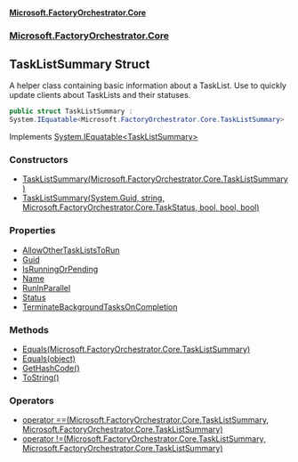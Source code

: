 #### [Microsoft.FactoryOrchestrator.Core](./Microsoft-FactoryOrchestrator-Core.md 'Microsoft.FactoryOrchestrator.Core')
### [Microsoft.FactoryOrchestrator.Core](./Microsoft-FactoryOrchestrator-Core.md 'Microsoft.FactoryOrchestrator.Core')
## TaskListSummary Struct
A helper class containing basic information about a TaskList. Use to quickly update clients about TaskLists and their statuses.  
```csharp
public struct TaskListSummary :
System.IEquatable<Microsoft.FactoryOrchestrator.Core.TaskListSummary>
```
Implements [System.IEquatable&lt;](https://docs.microsoft.com/en-us/dotnet/api/System.IEquatable-1 'System.IEquatable')[TaskListSummary](./Microsoft-FactoryOrchestrator-Core-TaskListSummary.md 'Microsoft.FactoryOrchestrator.Core.TaskListSummary')[&gt;](https://docs.microsoft.com/en-us/dotnet/api/System.IEquatable-1 'System.IEquatable')  
### Constructors
- [TaskListSummary(Microsoft.FactoryOrchestrator.Core.TaskListSummary)](./Microsoft-FactoryOrchestrator-Core-TaskListSummary-TaskListSummary(Microsoft-FactoryOrchestrator-Core-TaskListSummary).md 'Microsoft.FactoryOrchestrator.Core.TaskListSummary.TaskListSummary(Microsoft.FactoryOrchestrator.Core.TaskListSummary)')
- [TaskListSummary(System.Guid, string, Microsoft.FactoryOrchestrator.Core.TaskStatus, bool, bool, bool)](./Microsoft-FactoryOrchestrator-Core-TaskListSummary-TaskListSummary(System-Guid_string_Microsoft-FactoryOrchestrator-Core-TaskStatus_bool_bool_bool).md 'Microsoft.FactoryOrchestrator.Core.TaskListSummary.TaskListSummary(System.Guid, string, Microsoft.FactoryOrchestrator.Core.TaskStatus, bool, bool, bool)')
### Properties
- [AllowOtherTaskListsToRun](./Microsoft-FactoryOrchestrator-Core-TaskListSummary-AllowOtherTaskListsToRun.md 'Microsoft.FactoryOrchestrator.Core.TaskListSummary.AllowOtherTaskListsToRun')
- [Guid](./Microsoft-FactoryOrchestrator-Core-TaskListSummary-Guid.md 'Microsoft.FactoryOrchestrator.Core.TaskListSummary.Guid')
- [IsRunningOrPending](./Microsoft-FactoryOrchestrator-Core-TaskListSummary-IsRunningOrPending.md 'Microsoft.FactoryOrchestrator.Core.TaskListSummary.IsRunningOrPending')
- [Name](./Microsoft-FactoryOrchestrator-Core-TaskListSummary-Name.md 'Microsoft.FactoryOrchestrator.Core.TaskListSummary.Name')
- [RunInParallel](./Microsoft-FactoryOrchestrator-Core-TaskListSummary-RunInParallel.md 'Microsoft.FactoryOrchestrator.Core.TaskListSummary.RunInParallel')
- [Status](./Microsoft-FactoryOrchestrator-Core-TaskListSummary-Status.md 'Microsoft.FactoryOrchestrator.Core.TaskListSummary.Status')
- [TerminateBackgroundTasksOnCompletion](./Microsoft-FactoryOrchestrator-Core-TaskListSummary-TerminateBackgroundTasksOnCompletion.md 'Microsoft.FactoryOrchestrator.Core.TaskListSummary.TerminateBackgroundTasksOnCompletion')
### Methods
- [Equals(Microsoft.FactoryOrchestrator.Core.TaskListSummary)](./Microsoft-FactoryOrchestrator-Core-TaskListSummary-Equals(Microsoft-FactoryOrchestrator-Core-TaskListSummary).md 'Microsoft.FactoryOrchestrator.Core.TaskListSummary.Equals(Microsoft.FactoryOrchestrator.Core.TaskListSummary)')
- [Equals(object)](./Microsoft-FactoryOrchestrator-Core-TaskListSummary-Equals(object).md 'Microsoft.FactoryOrchestrator.Core.TaskListSummary.Equals(object)')
- [GetHashCode()](./Microsoft-FactoryOrchestrator-Core-TaskListSummary-GetHashCode().md 'Microsoft.FactoryOrchestrator.Core.TaskListSummary.GetHashCode()')
- [ToString()](./Microsoft-FactoryOrchestrator-Core-TaskListSummary-ToString().md 'Microsoft.FactoryOrchestrator.Core.TaskListSummary.ToString()')
### Operators
- [operator ==(Microsoft.FactoryOrchestrator.Core.TaskListSummary, Microsoft.FactoryOrchestrator.Core.TaskListSummary)](./Microsoft-FactoryOrchestrator-Core-TaskListSummary-op_Equality(Microsoft-FactoryOrchestrator-Core-TaskListSummary_Microsoft-FactoryOrchestrator-Core-TaskListSummary).md 'Microsoft.FactoryOrchestrator.Core.TaskListSummary.op_Equality(Microsoft.FactoryOrchestrator.Core.TaskListSummary, Microsoft.FactoryOrchestrator.Core.TaskListSummary)')
- [operator !=(Microsoft.FactoryOrchestrator.Core.TaskListSummary, Microsoft.FactoryOrchestrator.Core.TaskListSummary)](./Microsoft-FactoryOrchestrator-Core-TaskListSummary-op_Inequality(Microsoft-FactoryOrchestrator-Core-TaskListSummary_Microsoft-FactoryOrchestrator-Core-TaskListSummary).md 'Microsoft.FactoryOrchestrator.Core.TaskListSummary.op_Inequality(Microsoft.FactoryOrchestrator.Core.TaskListSummary, Microsoft.FactoryOrchestrator.Core.TaskListSummary)')
